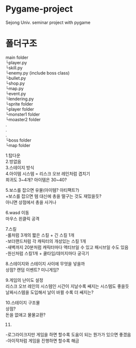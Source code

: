 # Pygame-project
Sejong Univ. seminar project with pygame


# 폴더구조
main folder  
└player.py  
└skill.py  
└enemy.py (include boss class)  
└bullet.py  
└shop.py  
└map.py  
└event.py  
└lendering.py  
└sprite folder  
  └player folder  
  └monster1 folder  
  └moaster2 folder  
         .  
         .  
         .  
  └boss folder  
  └map folder  
  
  
  
1.탑다운  
2.방없음  
3.스테이지 방식  
4.아이템 시스템 = 리스크 오브 레인처럼 겹치기  
희귀도 3~4개? 아이템은 30~40?  
  
5.보스를 잡으면 유물(아이템? 아티팩트?)  
+보스를 잡으면 템 대신에 총을 떨구는 것도 재밌을듯?  
아니면 상점에서 총을 사거나  
  
6.wasd 이동  
마우스 왼클릭 공격  
  
7.스킬  
-롤처럼 3개의 짧은 스킬 + 긴 스킬 1개  
-보더랜드처럼 각 캐릭터의 개성있는 스킬 1개  
-새벽까지 20분처럼 캐릭터마다 액티브일 수 있고 패시브일 수도 있음  
-원신처럼 스킬1개 + 쿨타임/데미지마다 궁극기  
  
8.스테이지와 스테이지 사이에 무엇을 넣을까  
상점? 랜덤 이벤트? 미니게임?  
  
9.게임의 난이도 설정  
리스크 오브 레인의 시스템인 시간이 지날수록 쌔지는 시스템도 좋을듯  
날짜시스템을 도입해서 날이 바뀔 수록 더 쌔지는?  
  
  
10.스테이지 구조물  
상점?  
돈을 없애고 물물교환?  
  
11.  
-로그라이크지만 게임을 하면 할수록 도움이 되는 뭔가가 있으면 좋겠음  
-아이작처럼 게임을 진행하면 할수록 해금  

